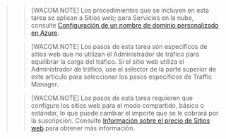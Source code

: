 <blockquote>

> [WACOM.NOTE] Los procedimientos que se incluyen en esta tarea se aplican a Sitios web; para Servicios en la nube, consulte [Configuración de un nombre de dominio personalizado en Azure](http://www.windowsazure.com/en-us/develop/net/common-tasks/custom-dns/).

> [WACOM.NOTE] Los pasos de esta tarea son específicos de sitios web que no utilizan el Administrador de tráfico para equilibrar la carga del tráfico. Si el sitio web utiliza el Administrador de tráfico, use el selector de la parte superior de este artículo para seleccionar los pasos específicos de Traffic Manager.

> [WACOM.NOTE] Los pasos de esta tarea requieren que configure los sitios web para el modo compartido, básico o estándar, lo que puede cambiar el importe que se le cobrará por la suscripción. Consulte [Información sobre el precio de Sitios web](http://www.windowsazure.com/en-us/pricing/details/web-sites/) para obtener más información.


